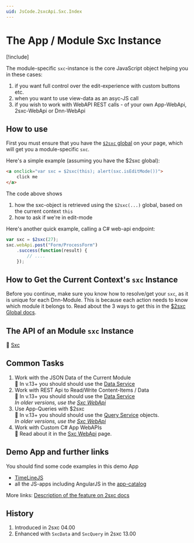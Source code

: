 ```yaml
---
uid: JsCode.2sxcApi.Sxc.Index
---
```


# The App / Module Sxc Instance

[!include[](~/pages/basics/stack/_shared-float-summary.md)]
<style>.context-box-summary .interact-2sxc { visibility: visible; } </style>

The module-specific `sxc`-instance is the core JavaScript object helping you in these cases:  

1. if you want full control over the edit-experience with custom buttons etc. 
1. when you want to use view-data as an asyc-JS call
1. if you wish to work with WebAPI REST calls - of your own App-WebApi, 2sxc-WebApi or Dnn-WebApi

## How to use

First you must ensure that you have the [`$2sxc` global](xref:JsCode.2sxcApi.Index) on your page, which will get you a module-specific `sxc`.

Here's a simple example (assuming you have the $2sxc global):

```HTML
<a onclick="var sxc = $2sxc(this); alert(sxc.isEditMode())">
    click me 
</a>
```

The code above shows

1. how the sxc-object is retrieved using the `$2sxc(...)` global, based on the current context `this`
2. how to ask if we're in edit-mode

Here's another quick example, calling a C# web-api endpoint: 

```JavaScript
var sxc = $2sxc(27);
sxc.webApi.post("Form/ProcessForm")
    .success(function(result) {
        // ....
    });
```

## How to Get the Current Context's `sxc` Instance

Before you continue, make sure you know how to resolve/get your `sxc`, as it is unique for each Dnn-Module. 
This is because each action needs to know which module it belongs to. 
Read about the 3 ways to get this in the [$2sxc Global docs](xref:JsCode.2sxcApi.Index).

## The API of an Module `sxc` Instance

📖 [Sxc](xref:Api.Js.SxcJs.Sxc)

## Common Tasks

1. Work with the JSON Data of the Current Module  
    📖 In v.13+ you should should use the [Data Service](xref:Api.Js.SxcJs.SxcData)
1. Work with REST Api to Read/Write Content-Items / Data  
    📖 In v.13+ you should should use the [Data Service](xref:Api.Js.SxcJs.SxcData)  
    _In older versions, use the [Sxc WebApi](xref:Api.Js.SxcJs.SxcWebApi)_
1. Use App-Queries with $2sxc  
    📖 In v.13+ you should should use the [Query Service](xref:Api.Js.SxcJs.SxcQuery) objects.  
    _In older versions, use the [Sxc WebApi](xref:Api.Js.SxcJs.SxcWebApi)_
1. Work with Custom C# App WebAPIs  
    📖 Read about it in the [Sxc WebApi](xref:Api.Js.SxcJs.SxcWebApi) page.


## Demo App and further links

You should find some code examples in this demo App
* [TimeLineJS](xref:App.TimelineJs)
* all the JS-apps including AngularJS in the [app-catalog](xref:AppsCatalog)

More links: [Description of the feature on 2sxc docs](http://2sxc.org/en/Docs-Manuals/Feature/feature/2683)

## History

1. Introduced in 2sxc 04.00
1. Enhanced with `SxcData` and `SxcQuery` in 2sxc 13.00